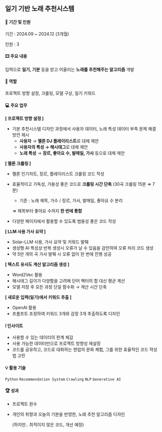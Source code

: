 ## 일기 기반 노래 추천시스템

#### 👥 기간 및 인원
기간 : 2024.09 ~ 2024.12 (3개월)

인원 : 3

#### 🎞 주요 내용

입력으로 **일기, 기분** 등을 받고 어울리는 **노래를 추천해주는 알고리즘** 개발

#### 🪪 역할

프로젝트 방향 설정, 크롤링, 모델 구상, 일기 키워드

#### 💻 주요 업무

**[ 프로젝트 방향 설정 ]**

- 기본 추천시스템 디자인 과정에서 사용자 데이터, 노래 특성 데이터 부족 문제 해결방안 제시
  - **사용자** → **멜론 DJ 플레이리스트**로 대체 제안
  - **사용자의 특성 → 해시태그**로 대체 제안
  - **노래 특성** → **장르, 좋아요 수, 발매일, 가사** 등으로 대체 제안

**[ 멜론 크롤링 ]**

- 멜론 인기차트, 장르, 플레이리스트 크롤링 코드 작성
- 효율적이고 가독성, 가용성 좋은 코드로 **크롤링 시간 단축** (30곡 크롤링 15분 ⇒ 7분)
    - 기존 : 노래 제목, 가수 / 장르, 가사, 발매일, 좋아요 수 분리
    
    ⇒ 제목부터 좋아요 수까지 **한 번에 통합** 
    
- 다양한 페이지에서 활용할 수 있도록 범용성 좋은 코드 작성

**[ LLM 사용 가사 요약 ]**

- Solar-LLM 사용, 가사 요약 및 키워드 발췌
- 생성형 AI 특성상 반복 생성시 오류가 날 수 있음을 감안하여 오류 처리 코드 생성
- 약 5만 개의 곡 가사 발췌 시 오류 없이 한 번에 진행 성공

**[ 텍스트 유사도 계산 알고리즘 생성 ]**

- Word2Vec 활용
- 해시태그 길이가 다양함을 고려해 단어 벡터의 합 대신 평균 계산
- 모델 저장 후 모든 과정 단일 함수화 → 계산 시간 단축

**[ 새로운 입력(일기)에서 키워드 추출 ]**

- OpenAI 활용
- 프롬프트 조정하여 키워드 3개와 감정 3개 추출하도록 디자인

#### ❕ 인사이트
- 사용할 수 있는 데이터의 한계 체감
- 사용 가능한 데이터만으로 프로젝트 방향성 재설정
- 코드를 공유하고, 코드로 대화하는 현업의 문화 체험, 그를 위한 효율적인 코드 작성법 고민

#### 💡 활용 기술
 `Python`    `Recommendation System`    `Crawling`    `NLP`    `Generative AI` 

#### 🏆 성과
- 프로젝트 완수
- 개인의 취향과 오늘의 기분을 반영한, 노래 추천 알고리즘 디자인
    
    (하지만.. 최적이지 않은 코드, 개선 예정)
